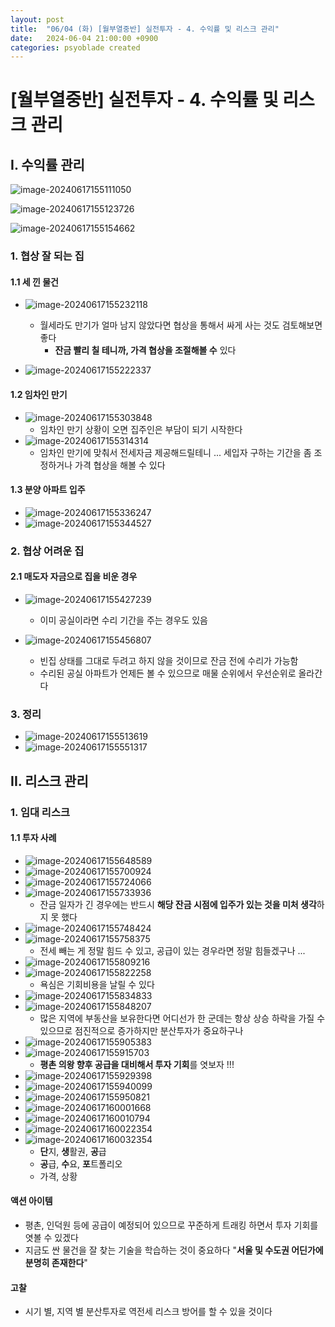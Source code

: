 ```yaml
---
layout: post
title:  "06/04 (화) [월부열중반] 실전투자 - 4. 수익률 및 리스크 관리"
date:   2024-06-04 21:00:00 +0900
categories: psyoblade created
---
```


# [월부열중반] 실전투자 - 4. 수익률 및 리스크 관리

## I. 수익률 관리

![image-20240617155111050](/private/images/2024-06-04-yeoljung-day12/image-20240617155111050.png)

![image-20240617155123726](/private/images/2024-06-04-yeoljung-day12/image-20240617155123726.png)

![image-20240617155154662](/private/images/2024-06-04-yeoljung-day12/image-20240617155154662.png)

### 1. 협상 잘 되는 집

#### 1.1 세 낀 물건

* ![image-20240617155232118](/private/images/2024-06-04-yeoljung-day12/image-20240617155232118.png)
  * 월세라도 만기가 얼마 남지 않았다면 협상을 통해서 싸게 사는 것도 검토해보면 좋다
    * **잔금 빨리 칠 테니까, 가격 협상을 조절해볼 수** 있다

* ![image-20240617155222337](/private/images/2024-06-04-yeoljung-day12/image-20240617155222337.png)

#### 1.2 임차인 만기

* ![image-20240617155303848](/private/images/2024-06-04-yeoljung-day12/image-20240617155303848.png)
  * 임차인 만기 상황이 오면 집주인은 부담이 되기 시작한다
* ![image-20240617155314314](/private/images/2024-06-04-yeoljung-day12/image-20240617155314314.png)
  * 임차인 만기에 맞춰서 전세자금 제공해드릴테니 ... 세입자 구하는 기간을 좀 조정하거나 가격 협상을 해볼 수 있다

#### 1.3 분양 아파트 입주

* ![image-20240617155336247](/private/images/2024-06-04-yeoljung-day12/image-20240617155336247.png)
* ![image-20240617155344527](/private/images/2024-06-04-yeoljung-day12/image-20240617155344527.png)

### 2. 협상 어려운 집

#### 2.1 매도자 자금으로 집을 비운 경우

* ![image-20240617155427239](/private/images/2024-06-04-yeoljung-day12/image-20240617155427239.png)
  * 이미 공실이라면 수리 기간을 주는 경우도 있음

* ![image-20240617155456807](/private/images/2024-06-04-yeoljung-day12/image-20240617155456807.png)
  * 빈집 상태를 그대로 두려고 하지 않을 것이므로 잔금 전에 수리가 가능함
  * 수리된 공실 아파트가 언제든 볼 수 있으므로 매물 순위에서 우선순위로 올라간다


### 3. 정리

* ![image-20240617155513619](/private/images/2024-06-04-yeoljung-day12/image-20240617155513619.png)
* ![image-20240617155551317](/private/images/2024-06-04-yeoljung-day12/image-20240617155551317.png)

## II. 리스크 관리

### 1. 임대 리스크

#### 1.1 투자 사례

* ![image-20240617155648589](/private/images/2024-06-04-yeoljung-day12/image-20240617155648589.png)
* ![image-20240617155700924](/private/images/2024-06-04-yeoljung-day12/image-20240617155700924.png)
* ![image-20240617155724066](/private/images/2024-06-04-yeoljung-day12/image-20240617155724066.png)
* ![image-20240617155733936](/private/images/2024-06-04-yeoljung-day12/image-20240617155733936.png)
  * 잔금 일자가 긴 경우에는 반드시 **해당 잔금 시점에 입주가 있는 것을 미처 생각**하지 못 했다
* ![image-20240617155748424](/private/images/2024-06-04-yeoljung-day12/image-20240617155748424.png)
* ![image-20240617155758375](/private/images/2024-06-04-yeoljung-day12/image-20240617155758375.png)
  * 전세 빼는 게 정말 힘드 수 있고, 공급이 있는 경우라면 정말 힘들겠구나 ... 
* ![image-20240617155809216](/private/images/2024-06-04-yeoljung-day12/image-20240617155809216.png)
* ![image-20240617155822258](/private/images/2024-06-04-yeoljung-day12/image-20240617155822258.png)
  * 욕심은 기회비용을 날릴 수 있다
* ![image-20240617155834833](/private/images/2024-06-04-yeoljung-day12/image-20240617155834833.png)
* ![image-20240617155848207](/private/images/2024-06-04-yeoljung-day12/image-20240617155848207.png)
  * 많은 지역에 부동산을 보유한다면 어디선가 한 군데는 항상 상승 하락을 가질 수 있으므로 점진적으로 증가하지만 분산투자가 중요하구나
* ![image-20240617155905383](/private/images/2024-06-04-yeoljung-day12/image-20240617155905383.png)
* ![image-20240617155915703](/private/images/2024-06-04-yeoljung-day12/image-20240617155915703.png)
  * **평촌 의왕 향후 공급을 대비해서 투자 기회**를 엿보자 !!!
* ![image-20240617155929398](/private/images/2024-06-04-yeoljung-day12/image-20240617155929398.png)
* ![image-20240617155940099](/private/images/2024-06-04-yeoljung-day12/image-20240617155940099.png)
* ![image-20240617155950821](/private/images/2024-06-04-yeoljung-day12/image-20240617155950821.png)
* ![image-20240617160001668](/private/images/2024-06-04-yeoljung-day12/image-20240617160001668.png)
* ![image-20240617160010794](/private/images/2024-06-04-yeoljung-day12/image-20240617160010794.png)
* ![image-20240617160022354](/private/images/2024-06-04-yeoljung-day12/image-20240617160022354.png)
* ![image-20240617160032354](/private/images/2024-06-04-yeoljung-day12/image-20240617160032354.png)
  * **단**지, **생**활권, **공**급
  * **공**급, **수**요, **포**트폴리오
  * 가격, 상황



#### 액션 아이템

* 평촌, 인덕원 등에 공급이 예정되어 있으므로 꾸준하게 트래킹 하면서 투자 기회를 엿볼 수 있겠다
* 지금도 싼 물건을 잘 찾는 기술을 학습하는 것이 중요하다 "**서울 및 수도권 어딘가에 분명히 존재한다**"



#### 고찰

* 시기 별, 지역 별 분산투자로 역전세 리스크 방어를 할 수 있을 것이다